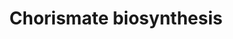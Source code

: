 ---
annotations:
- type: Pathway Ontology
  value: shikimate metabolic pathway
authors:
- J.Heckman
- MaintBot
- Ddigles
- Egonw
- DeSl
- Khanspers
- Eweitz
description: 'Chorismate, an intermediate in the synthesis of the aromatic amino acids
  and the vitamins, p-aminobenzoate and p-hydroxybenzoate, is synthesized by the shikimate
  pathway. The shikimate pathway has been found to be common to all eukaryotes and
  prokaryotes studied thus far (as reported in (CITS:[1943992])).  In Saccharomyces
  cerevisiae the initial step is catalyzed by two deoxy-D-arabino-heptulosonate-7-phosphate
  (DAHP) synthase isoenzymes, one of which (ARO3) is feedback inhibited by phenylalanine,
  and the other (ARO4) by tyrosine (CITS:[1943992]).  Both DAHP isoenzymes are derepressed
  by amino acid starvation (general control of amino acid biosynthesis) (CITS:[2906401]).  The
  5 subsequent reactions are catalyzed by the pentafunctional arom enzyme, Aro1p (CITS:[1943992][2825635]).  Aro1p
  is a mosaic of five monofunctional domains, each of which corresponds to one of
  five separate monofunctional E. coli enzymes (CITS:[1943992][2825635]).  The last
  step of chorismate biosynthesis, before the pathway branches to synthesize different
  terminal products, is catalyzed by Aro2p (CITS:[Jones][1943992]).  SOURCE: SGD pathways,
  http://pathway.yeastgenome.org/server.html Based on http://pathway.yeastgenome.org/biocyc/'
last-edited: 2021-05-20
organisms:
- Saccharomyces cerevisiae
redirect_from:
- /index.php/Pathway:WP479
- /instance/WP479
schema-jsonld:
- '@context': https://schema.org/
  '@id': https://wikipathways.github.io/pathways/WP479.html
  '@type': Dataset
  creator:
    '@type': Organization
    name: WikiPathways
  description: 'Chorismate, an intermediate in the synthesis of the aromatic amino
    acids and the vitamins, p-aminobenzoate and p-hydroxybenzoate, is synthesized
    by the shikimate pathway. The shikimate pathway has been found to be common to
    all eukaryotes and prokaryotes studied thus far (as reported in (CITS:[1943992])).  In
    Saccharomyces cerevisiae the initial step is catalyzed by two deoxy-D-arabino-heptulosonate-7-phosphate
    (DAHP) synthase isoenzymes, one of which (ARO3) is feedback inhibited by phenylalanine,
    and the other (ARO4) by tyrosine (CITS:[1943992]).  Both DAHP isoenzymes are derepressed
    by amino acid starvation (general control of amino acid biosynthesis) (CITS:[2906401]).  The
    5 subsequent reactions are catalyzed by the pentafunctional arom enzyme, Aro1p
    (CITS:[1943992][2825635]).  Aro1p is a mosaic of five monofunctional domains,
    each of which corresponds to one of five separate monofunctional E. coli enzymes
    (CITS:[1943992][2825635]).  The last step of chorismate biosynthesis, before the
    pathway branches to synthesize different terminal products, is catalyzed by Aro2p
    (CITS:[Jones][1943992]).  SOURCE: SGD pathways, http://pathway.yeastgenome.org/server.html
    Based on http://pathway.yeastgenome.org/biocyc/'
  keywords:
  - shikimate-3-phosphate
  - 5-enolypyruvylshikimate-3-phosphate
  - phosphoenolpyruvate
  - ARO3
  - 3-dehydro-shikimate
  - shikimate
  - ARO1
  - H2O
  - 3-dehydroquinate
  - ATP
  - NADP
  - chorismate
  - 3-deoxy-arabino-heptulosonate-7-phosphate
  - NADPH
  - ADP
  - erythrose-4-phosphate
  - ARO4
  - ARO2
  - phosphate
  license: CC0
  name: Chorismate biosynthesis
seo: CreativeWork
title: Chorismate biosynthesis
wpid: WP479
---